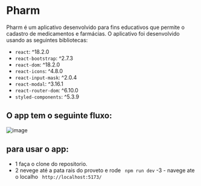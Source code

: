 # Pharm


Pharm é um aplicativo desenvolvido para fins educativos que permite o cadastro de medicamentos e farmácias. O aplicativo foi desenvolvido usando as seguintes bibliotecas:

- `react`: ^18.2.0
- `react-bootstrap`: ^2.7.3
- `react-dom`: ^18.2.0
- `react-icons`: ^4.8.0
- `react-input-mask`: ^2.0.4
- `react-modal`: ^3.16.1
- `react-router-dom`: ^6.10.0
- `styled-components`: ^5.3.9


 ## O app tem o seguinte fluxo:

![image](https://user-images.githubusercontent.com/106498376/233798396-1ef627c5-64d7-42e6-b23c-2b58c81398ce.png)

## para usar o app:

- 1 faça o clone do repositorio.
- 2 nevege até a pata rais do proveto e rode ` npm run dev`
-3 - navege ate o localho ` http://localhost:5173/`
